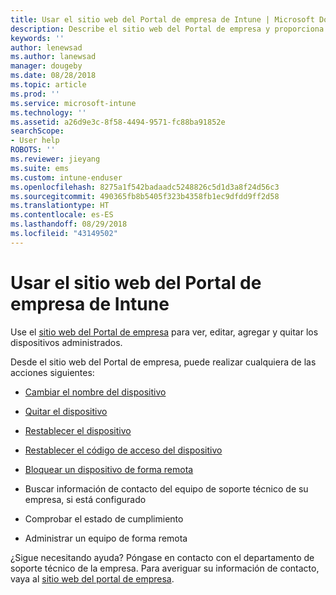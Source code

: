 ```yaml
---
title: Usar el sitio web del Portal de empresa de Intune | Microsoft Docs
description: Describe el sitio web del Portal de empresa y proporciona vínculos a pasos de tareas que pueden realizar los usuarios finales en el sitio web.
keywords: ''
author: lenewsad
ms.author: lanewsad
manager: dougeby
ms.date: 08/28/2018
ms.topic: article
ms.prod: ''
ms.service: microsoft-intune
ms.technology: ''
ms.assetid: a26d9e3c-8f58-4494-9571-fc88ba91852e
searchScope:
- User help
ROBOTS: ''
ms.reviewer: jieyang
ms.suite: ems
ms.custom: intune-enduser
ms.openlocfilehash: 8275a1f542badaadc5248826c5d1d3a8f24d56c3
ms.sourcegitcommit: 490365fb8b5405f323b4358fb1ec9dfdd9ff2d58
ms.translationtype: HT
ms.contentlocale: es-ES
ms.lasthandoff: 08/29/2018
ms.locfileid: "43149502"
---
```

# <a name="using-the-intune-company-portal-website"></a>Usar el sitio web del Portal de empresa de Intune
Use el [sitio web del Portal de empresa](https://portal.manage.microsoft.com) para ver, editar, agregar y quitar los dispositivos administrados.

Desde el sitio web del Portal de empresa, puede realizar cualquiera de las acciones siguientes:

-   [Cambiar el nombre del dispositivo](rename-your-device-cpwebsite.md)

-   [Quitar el dispositivo](remove-your-device-cpwebsite.md)

-   [Restablecer el dispositivo](reset-erase-your-device-cpwebsite.md)

-   [Restablecer el código de acceso del dispositivo](reset-your-passcode-cpwebsite.md)

-   [Bloquear un dispositivo de forma remota](remote-lock-your-device-cpwebsite.md)

-   Buscar información de contacto del equipo de soporte técnico de su empresa, si está configurado

-   Comprobar el estado de cumplimiento

-   Administrar un equipo de forma remota

¿Sigue necesitando ayuda? Póngase en contacto con el departamento de soporte técnico de la empresa. Para averiguar su información de contacto, vaya al [sitio web del portal de empresa](https://go.microsoft.com/fwlink/?linkid=2010980).
